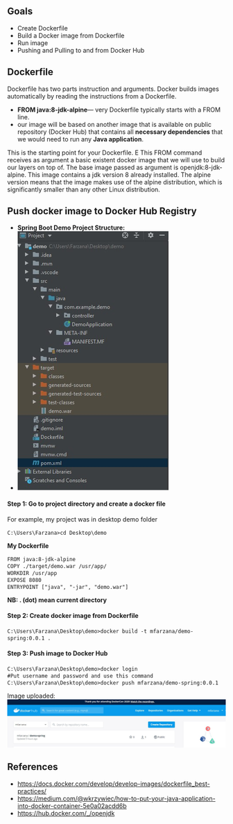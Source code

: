 ## Goals
- Create Dockerfile 
- Build a Docker image from Dockerfile
- Run image
- Pushing and Pulling to and from Docker Hub

## Dockerfile
Dockerfile has two parts instruction and arguments. Docker builds images automatically by reading the instructions from a Dockerfile. 
- **FROM java:8-jdk-alpine**— very Dockerfile typically starts with a FROM line.
-  our image will be based on another image that is available on public repository (Docker Hub) that contains all **necessary dependencies** that we would need to run any **Java application**.


This is the starting point for your Dockerfile. E This FROM command receives as argument a basic existent docker image that we will use to build our layers on top of. The base image passed as argument is openjdk:8-jdk-alpine. This image contains a jdk version 8 already installed. The alpine version means that the image makes use of the alpine distribution, which is significantly smaller than any other Linux distribution.

## Push docker image to Docker Hub Registry
- **Spring Boot Demo Project Structure:**
- ![enter image description here](https://github.com/Mfarzana/docker-learning/blob/master/images/demo-project-structure.jpg)
#### Step 1: Go to project directory and create a docker file 
 For example, my project was in desktop demo folder
  ```
  C:\Users\Farzana>cd Desktop\demo
  ```
  **My  Dockerfile** 
	
	FROM java:8-jdk-alpine
	COPY ./target/demo.war /usr/app/
	WORKDIR /usr/app
	EXPOSE 8080
	ENTRYPOINT ["java", "-jar", "demo.war"]
	
 **NB:  . (dot) mean current directory** 
####  Step 2: Create docker image from Dockerfile
 ```
 C:\Users\Farzana\Desktop\demo>docker build -t mfarzana/demo-spring:0.0.1 . 
 ```

#### Step 3: Push image to Docker Hub
```
C:\Users\Farzana\Desktop\demo>docker login 
#Put username and password and use this command
C:\Users\Farzana\Desktop\demo>docker push mfarzana/demo-spring:0.0.1
 ```
 Image  uploaded: ![](https://github.com/Mfarzana/docker-learning/blob/master/images/demo-spring-dockerhub.jpg)
  




## References
- https://docs.docker.com/develop/develop-images/dockerfile_best-practices/
- https://medium.com/@wkrzywiec/how-to-put-your-java-application-into-docker-container-5e0a02acdd6b
- https://hub.docker.com/_/openjdk

<!--stackedit_data:
eyJoaXN0b3J5IjpbLTI5MTY3MjE5NywtMTE2MjQ1MDYwOCwtMj
EyNzQ2MDM2MCwxNzE5MzYzNTg0LDE0MzE5Njc4Miw5MDQzODIw
NzUsLTU4MjkxNjI4NiwxMzc3MjMyMzgwLDE3MDA4NTk3OTMsLT
E2MjAwMTI0NDQsNjIwNzI5OTA2LDEzNTExNjI3ODksMTAzMjEx
Mjc1MywtMTEwMzA3NDY3NywtNzcxNzA0Mzg4LC0yMDk2MzIyOD
M2LDEzNzMxMDA2NTYsLTIxMTQxNDc3MDIsODEyNjg3Mzk2LDc1
Njc1NjE5N119
-->